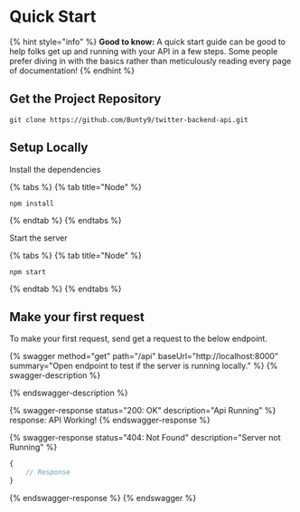 # Quick Start

{% hint style="info" %}
**Good to know:** A quick start guide can be good to help folks get up and running with your API in a few steps. Some people prefer diving in with the basics rather than meticulously reading every page of documentation!
{% endhint %}

## Get the Project Repository

```
git clone https://github.com/Bunty9/twitter-backend-api.git
```

## Setup Locally

Install the dependencies

{% tabs %}
{% tab title="Node" %}
```
npm install 
```
{% endtab %}
{% endtabs %}

Start the server

{% tabs %}
{% tab title="Node" %}
```
npm start
```
{% endtab %}
{% endtabs %}

## Make your first request

To make your first request, send get a request to the below endpoint.&#x20;

{% swagger method="get" path="/api" baseUrl="http://localhost:8000" summary="Open endpoint to test if the server is running locally." %}
{% swagger-description %}

{% endswagger-description %}

{% swagger-response status="200: OK" description="Api Running" %}
response: API Working!
{% endswagger-response %}

{% swagger-response status="404: Not Found" description="Server not Running" %}
```javascript
{
    // Response
}
```
{% endswagger-response %}
{% endswagger %}
